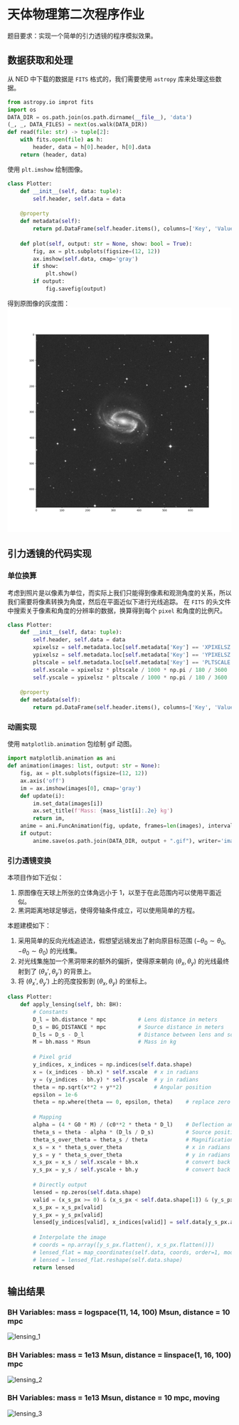 # 天体物理第二次程序作业

题目要求：实现一个简单的引力透镜的程序模拟效果。

## 数据获取和处理

从 NED 中下载的数据是 `FITS` 格式的，我们需要使用 `astropy` 库来处理这些数据。

```python
from astropy.io improt fits
import os
DATA_DIR = os.path.join(os.path.dirname(__file__), 'data')
(_, _, DATA_FILES) = next(os.walk(DATA_DIR))
def read(file: str) -> tuple[2]:
    with fits.open(file) as h:
        header, data = h[0].header, h[0].data
    return (header, data)
```

使用 `plt.imshow` 绘制图像。
```python
class Plotter:
    def __init__(self, data: tuple):
        self.header, self.data = data

    @property
    def metadata(self):
        return pd.DataFrame(self.header.items(), columns=['Key', 'Value'])
    
    def plot(self, output: str = None, show: bool = True):
        fig, ax = plt.subplots(figsize=(12, 12))
        ax.imshow(self.data, cmap='gray')
        if show:
            plt.show()
        if output:
            fig.savefig(output)
```

得到原图像的灰度图：
![original](https://github.com/zty624/repo2_Lense/blob/main/src/data/NGC_1300_I_IIIaJ_dss1.png)

## 引力透镜的代码实现

### 单位换算

考虑到照片是以像素为单位，而实际上我们只能得到像素和观测角度的关系，所以我们需要将像素转换为角度，然后在平面近似下进行光线追踪。
在 `FITS` 的头文件中搜索关于像素和角度的分辨率的数据，换算得到每个 `pixel` 和角度的比例尺。

```python
class Plotter:
    def __init__(self, data: tuple):
        self.header, self.data = data
        xpixelsz = self.metadata.loc[self.metadata['Key'] == 'XPIXELSZ'].iloc[0]['Value']
        ypixelsz = self.metadata.loc[self.metadata['Key'] == 'YPIXELSZ'].iloc[0]['Value']
        pltscale = self.metadata.loc[self.metadata['Key'] == 'PLTSCALE'].iloc[0]['Value']
        self.xscale = xpixelsz * pltscale / 1000 * np.pi / 180 / 3600   # rad/px
        self.yscale = ypixelsz * pltscale / 1000 * np.pi / 180 / 3600   # rad/px

    @property
    def metadata(self):
        return pd.DataFrame(self.header.items(), columns=['Key', 'Value'])
```

### 动画实现

使用 `matplotlib.animation` 包绘制 gif 动图。

```python
import matplotlib.animation as ani
def animation(images: list, output: str = None):
    fig, ax = plt.subplots(figsize=(12, 12))
    ax.axis('off')
    im = ax.imshow(images[0], cmap='gray')
    def update(i):
        im.set_data(images[i])
        ax.set_title(f'Mass: {mass_list[i]:.2e} kg')
        return im,
    anime = ani.FuncAnimation(fig, update, frames=len(images), interval=200)
    if output:
        anime.save(os.path.join(DATA_DIR, output + ".gif"), writer='imagemagick')
```

### 引力透镜变换

本项目作如下近似：

1. 原图像在天球上所张的立体角远小于 1，以至于在此范围内可以使用平面近似。
2. 黑洞距离地球足够远，使得旁轴条件成立，可以使用简单的方程。

本题建模如下：

1. 采用简单的反向光线追迹法，假想望远镜发出了射向原目标范围 $(-\theta_0 \sim \theta_0, -\theta_0 \sim \theta_0)$ 的光线集。
2. 对光线集施加一个黑洞带来的额外的偏折，使得原来朝向 $(\theta_x, \theta_y)$ 的光线最终射到了 $(\theta_x', \theta_y')$ 的背景上。
3. 将 $(\theta_x', \theta_y')$ 上的亮度投影到 $(\theta_x, \theta_y)$ 的坐标上。

```python
class Plotter:
    def apply_lensing(self, bh: BH):
        # Constants
        D_l = bh.distance * mpc          # Lens distance in meters
        D_s = BG_DISTANCE * mpc          # Source distance in meters
        D_ls = D_s - D_l                 # Distance between lens and source
        M = bh.mass * Msun               # Mass in kg

        # Pixel grid
        y_indices, x_indices = np.indices(self.data.shape)
        x = (x_indices - bh.x) * self.xscale  # x in radians
        y = (y_indices - bh.y) * self.yscale  # y in radians
        theta = np.sqrt(x**2 + y**2)          # Angular position
        epsilon = 1e-6
        theta = np.where(theta == 0, epsilon, theta)    # replace zero with eps

        # Mapping
        alpha = (4 * G0 * M) / (c0**2 * theta * D_l)    # Deflection angle
        theta_s = theta - alpha * (D_ls / D_s)          # Source position
        theta_s_over_theta = theta_s / theta            # Magnification
        x_s = x * theta_s_over_theta                    # x in radians
        y_s = y * theta_s_over_theta                    # y in radians
        x_s_px = x_s / self.xscale + bh.x               # convert back to x_px
        y_s_px = y_s / self.yscale + bh.y               # convert back to y_px

        # Directly output
        lensed = np.zeros(self.data.shape)
        valid = (x_s_px >= 0) & (x_s_px < self.data.shape[1]) & (y_s_px >= 0) & (y_s_px < self.data.shape[0])
        x_s_px = x_s_px[valid]
        y_s_px = y_s_px[valid]
        lensed[y_indices[valid], x_indices[valid]] = self.data[y_s_px.astype(int), x_s_px.astype(int)]

        # Interpolate the image
        # coords = np.array([y_s_px.flatten(), x_s_px.flatten()])
        # lensed_flat = map_coordinates(self.data, coords, order=1, mode='nearest')
        # lensed = lensed_flat.reshape(self.data.shape)
        return lensed
```

## 输出结果

### BH Variables: mass = logspace(11, 14, 100) Msun, distance = 10 mpc
![lensing_1](https://github.com/zty624/repo2_Lense/blob/main/src/data/NGC_1300_I_IIIaJ_dss1_lensing1.gif)

### BH Variables: mass = 1e13 Msun, distance = linspace(1, 16, 100) mpc
![lensing_2](https://github.com/zty624/repo2_Lense/blob/main/src/data/NGC_1300_I_IIIaJ_dss1_lensing2.gif)

### BH Variables: mass = 1e13 Msun, distance = 10 mpc, moving
![lensing_3](https://github.com/zty624/repo2_Lense/blob/main/src/data/NGC_1300_I_IIIaJ_dss1_lensing3.gif)
